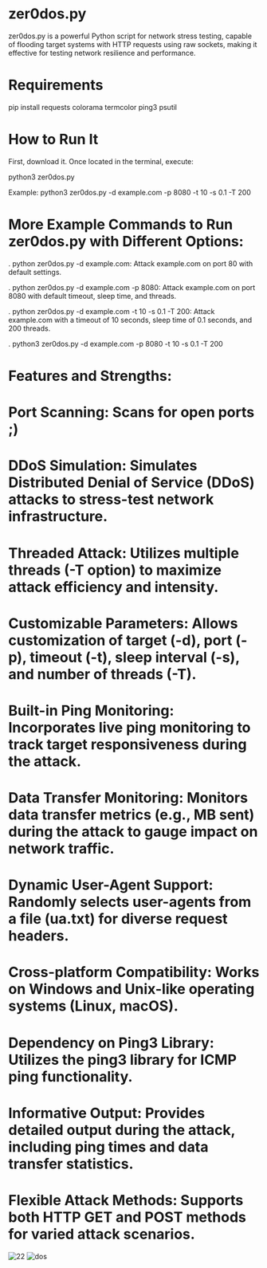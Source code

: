 # zer0dos.py
zer0dos.py is a powerful Python script for network stress testing, capable of flooding target systems with HTTP requests using raw sockets, making it effective for testing network resilience and performance.

# Requirements

pip install requests colorama termcolor ping3 psutil

# How to Run It
First, download it. Once located in the terminal, execute:

python3 zer0dos.py        

Example: python3 zer0dos.py -d example.com -p 8080 -t 10 -s 0.1 -T 200

# More Example Commands to Run zer0dos.py with Different Options:
. python zer0dos.py -d example.com: Attack example.com on port 80 with default settings.

. python zer0dos.py -d example.com -p 8080: Attack example.com on port 8080 with default timeout, sleep time, and threads.

. python zer0dos.py -d example.com -t 10 -s 0.1 -T 200: Attack example.com with a timeout of 10 seconds, sleep time of 0.1 seconds, and 200 threads.

. python3 zer0dos.py -d example.com -p 8080 -t 10 -s 0.1 -T 200

# Features and Strengths:

# Port Scanning: Scans for open ports ;)

# DDoS Simulation: Simulates Distributed Denial of Service (DDoS) attacks to stress-test network infrastructure.

# Threaded Attack: Utilizes multiple threads (-T option) to maximize attack efficiency and intensity.

# Customizable Parameters: Allows customization of target (-d), port (-p), timeout (-t), sleep interval (-s), and number of threads (-T).

# Built-in Ping Monitoring: Incorporates live ping monitoring to track target responsiveness during the attack.

# Data Transfer Monitoring: Monitors data transfer metrics (e.g., MB sent) during the attack to gauge impact on network traffic.

# Dynamic User-Agent Support: Randomly selects user-agents from a file (ua.txt) for diverse request headers.

# Cross-platform Compatibility: Works on Windows and Unix-like operating systems (Linux, macOS).

# Dependency on Ping3 Library: Utilizes the ping3 library for ICMP ping functionality.

# Informative Output: Provides detailed output during the attack, including ping times and data transfer statistics.

# Flexible Attack Methods: Supports both HTTP GET and POST methods for varied attack scenarios.

![22](https://github.com/user-attachments/assets/ab5a063f-a227-474b-9b6b-05e544d88ffa)
![dos](https://github.com/user-attachments/assets/c17bf7c2-45ab-44bf-8ffa-d8ccd881c523)
